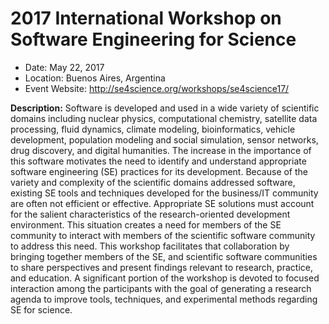 
# 2017 International Workshop on Software Engineering for Science

- Date: May 22, 2017
- Location: Buenos Aires, Argentina
- Event Website: http://se4science.org/workshops/se4science17/

**Description:** Software is developed and used in a wide variety of scientific domains including nuclear physics, computational chemistry, satellite data processing, fluid dynamics, climate modeling, bioinformatics, vehicle development, population modeling and social simulation, sensor networks, drug discovery, and digital humanities. The increase in the importance of this software motivates the need to identify and understand appropriate software engineering (SE) practices for its development. Because of the variety and complexity of the scientific domains addressed software, existing SE tools and techniques developed for the business/IT community are often not efficient or effective. Appropriate SE solutions must account for the salient characteristics of the research-oriented development environment. This situation creates a need for members of the SE community to interact with members of the scientific software community to address this need. This workshop facilitates that collaboration by bringing together members of the SE, and scientific software communities to share perspectives and present findings relevant to research, practice, and education. A significant portion of the workshop is devoted to focused interaction among the participants with the goal of generating a research agenda to improve tools, techniques, and experimental methods regarding SE for science.

<!---
Publish: yes
Categories: planning, crosscutting
Topics: software engineering
Tags: workshop
Level: 2
Prerequisites: WhatIsCseSwProductivity.md
Aggregate: none
--->

